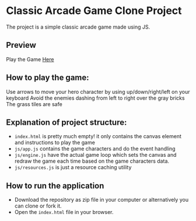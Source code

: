 # Classic Arcade Game Clone Project

The project is a simple classic arcade game made using JS. 


## Preview
Play the Game [Here]( https://hajahmedm.github.io/Arcade-Game-Master/)  

## How to play the game:
Use arrows to move your hero character by using up/down/right/left on your keyboard
Avoid the enemies dashing from left to right over the gray bricks
The grass tiles are safe

## Explanation of project structure:
- `index.html` is pretty much empty! it only contains the canvas element and instructions to play the game
- `js/app.js` contains the game characters and do the event handling
- `js/engine.js` have the actual game loop which sets the canvas and redraw the game each time based on the game characters data. 
- `js/resources.js` is just a resource caching utility

## How to run the application
- Download the repository as zip file in your computer or alternatively you can clone or fork it.
- Open the `index.html` file in your browser.
